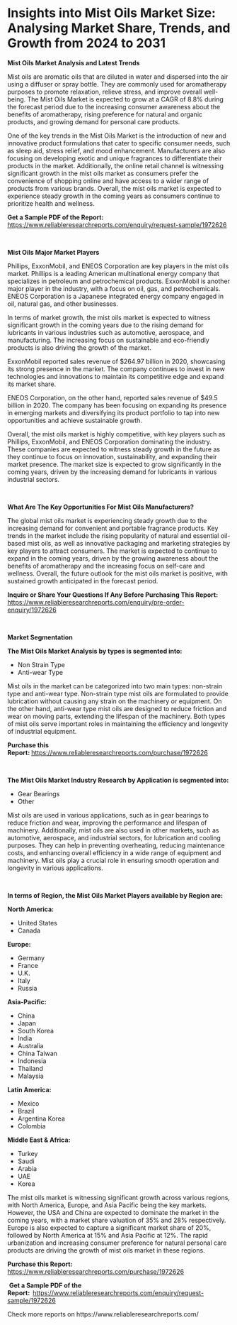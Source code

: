 <p><h1>Insights into Mist Oils Market Size: Analysing Market Share, Trends, and Growth from 2024 to 2031</h1></p><p><strong>Mist Oils Market Analysis and Latest Trends</strong></p>
<p><p>Mist oils are aromatic oils that are diluted in water and dispersed into the air using a diffuser or spray bottle. They are commonly used for aromatherapy purposes to promote relaxation, relieve stress, and improve overall well-being. The Mist Oils Market is expected to grow at a CAGR of 8.8% during the forecast period due to the increasing consumer awareness about the benefits of aromatherapy, rising preference for natural and organic products, and growing demand for personal care products. </p><p>One of the key trends in the Mist Oils Market is the introduction of new and innovative product formulations that cater to specific consumer needs, such as sleep aid, stress relief, and mood enhancement. Manufacturers are also focusing on developing exotic and unique fragrances to differentiate their products in the market. Additionally, the online retail channel is witnessing significant growth in the mist oils market as consumers prefer the convenience of shopping online and have access to a wider range of products from various brands. Overall, the mist oils market is expected to experience steady growth in the coming years as consumers continue to prioritize health and wellness.</p></p>
<p><strong>Get a Sample PDF of the Report:&nbsp;</strong> <a href="https://www.reliableresearchreports.com/enquiry/request-sample/1972626">https://www.reliableresearchreports.com/enquiry/request-sample/1972626</a></p>
<p>&nbsp;</p>
<p><strong>Mist Oils Major Market Players</strong></p>
<p><p>Phillips, ExxonMobil, and ENEOS Corporation are key players in the mist oils market. Phillips is a leading American multinational energy company that specializes in petroleum and petrochemical products. ExxonMobil is another major player in the industry, with a focus on oil, gas, and petrochemicals. ENEOS Corporation is a Japanese integrated energy company engaged in oil, natural gas, and other businesses.</p><p>In terms of market growth, the mist oils market is expected to witness significant growth in the coming years due to the rising demand for lubricants in various industries such as automotive, aerospace, and manufacturing. The increasing focus on sustainable and eco-friendly products is also driving the growth of the market.</p><p>ExxonMobil reported sales revenue of $264.97 billion in 2020, showcasing its strong presence in the market. The company continues to invest in new technologies and innovations to maintain its competitive edge and expand its market share.</p><p>ENEOS Corporation, on the other hand, reported sales revenue of $49.5 billion in 2020. The company has been focusing on expanding its presence in emerging markets and diversifying its product portfolio to tap into new opportunities and achieve sustainable growth.</p><p>Overall, the mist oils market is highly competitive, with key players such as Phillips, ExxonMobil, and ENEOS Corporation dominating the industry. These companies are expected to witness steady growth in the future as they continue to focus on innovation, sustainability, and expanding their market presence. The market size is expected to grow significantly in the coming years, driven by the increasing demand for lubricants in various industrial sectors.</p></p>
<p>&nbsp;</p>
<p><strong>What Are The Key Opportunities For Mist Oils Manufacturers?</strong></p>
<p><p>The global mist oils market is experiencing steady growth due to the increasing demand for convenient and portable fragrance products. Key trends in the market include the rising popularity of natural and essential oil-based mist oils, as well as innovative packaging and marketing strategies by key players to attract consumers. The market is expected to continue to expand in the coming years, driven by the growing awareness about the benefits of aromatherapy and the increasing focus on self-care and wellness. Overall, the future outlook for the mist oils market is positive, with sustained growth anticipated in the forecast period.</p></p>
<p><strong>Inquire or Share Your Questions If Any Before Purchasing This Report:</strong> <a href="https://www.reliableresearchreports.com/enquiry/pre-order-enquiry/1972626">https://www.reliableresearchreports.com/enquiry/pre-order-enquiry/1972626</a></p>
<p>&nbsp;</p>
<p><strong>Market Segmentation</strong></p>
<p><strong>The Mist Oils Market Analysis by types is segmented into:</strong></p>
<p><ul><li>Non Strain Type</li><li>Anti-wear Type</li></ul></p>
<p><p>Mist oils in the market can be categorized into two main types: non-strain type and anti-wear type. Non-strain type mist oils are formulated to provide lubrication without causing any strain on the machinery or equipment. On the other hand, anti-wear type mist oils are designed to reduce friction and wear on moving parts, extending the lifespan of the machinery. Both types of mist oils serve important roles in maintaining the efficiency and longevity of industrial equipment.</p></p>
<p><strong>Purchase this Report:&nbsp;</strong><a href="https://www.reliableresearchreports.com/purchase/1972626">https://www.reliableresearchreports.com/purchase/1972626</a></p>
<p>&nbsp;</p>
<p><strong>The Mist Oils Market Industry Research by Application is segmented into:</strong></p>
<p><ul><li>Gear Bearings</li><li>Other</li></ul></p>
<p><p>Mist oils are used in various applications, such as in gear bearings to reduce friction and wear, improving the performance and lifespan of machinery. Additionally, mist oils are also used in other markets, such as automotive, aerospace, and industrial sectors, for lubrication and cooling purposes. They can help in preventing overheating, reducing maintenance costs, and enhancing overall efficiency in a wide range of equipment and machinery. Mist oils play a crucial role in ensuring smooth operation and longevity in various applications.</p></p>
<p>&nbsp;</p>
<p><strong>In terms of Region, the Mist Oils Market Players available by Region are:</strong></p>
<p>
    <p> <strong> North America: </strong>
        <ul>
            <li>United States</li>
            <li>Canada</li>
        </ul>
        </p> 
    <p> <strong> Europe: </strong>
        <ul>
            <li>Germany</li>
            <li>France</li>
            <li>U.K.</li>
            <li>Italy</li>
            <li>Russia</li>
        </ul>
        </p> 
    <p> <strong> Asia-Pacific: </strong>
        <ul>
            <li>China</li>
            <li>Japan</li>
            <li>South Korea</li>
            <li>India</li>
            <li>Australia</li>
            <li>China Taiwan</li>
            <li>Indonesia</li>
            <li>Thailand</li>
            <li>Malaysia</li>
        </ul>
        </p> 
    <p> <strong> Latin America: </strong>
        <ul>
            <li>Mexico</li>
            <li>Brazil</li>
            <li>Argentina Korea</li>
            <li>Colombia</li>
        </ul>
        </p> 
    <p> <strong> Middle East & Africa: </strong>
        <ul>
            <li>Turkey</li>
            <li>Saudi</li>
            <li>Arabia</li>
            <li>UAE</li>
            <li>Korea</li>
        </ul>
    </p>
    </p>
<p><p>The mist oils market is witnessing significant growth across various regions, with North America, Europe, and Asia Pacific being the key markets. However, the USA and China are expected to dominate the market in the coming years, with a market share valuation of 35% and 28% respectively. Europe is also expected to capture a significant market share of 20%, followed by North America at 15% and Asia Pacific at 12%. The rapid urbanization and increasing consumer preference for natural personal care products are driving the growth of mist oils market in these regions.</p></p>
<p><strong>Purchase this Report: </strong><a href="https://www.reliableresearchreports.com/purchase/1972626">https://www.reliableresearchreports.com/purchase/1972626</a></p>
<p>&nbsp;<strong>Get a Sample PDF of the Report:&nbsp;&nbsp;</strong><a href="https://www.reliableresearchreports.com/enquiry/request-sample/1972626">https://www.reliableresearchreports.com/enquiry/request-sample/1972626</a></p>
<p><strong></strong></p>
<p>Check more reports on https://www.reliableresearchreports.com/</p>